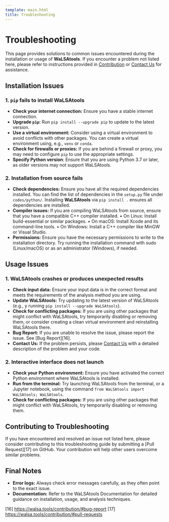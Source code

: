 ```yaml
---
template: main.html
title: Troubleshooting
---
```


# Troubleshooting

This page provides solutions to common issues encountered during the installation or usage of **WaLSAtools**. If you encounter a problem not listed here, please refer to instructions provided in [Contribution](https://WaLSA.tools/contribution/) or [Contact Us](mailto:WaLSAtools@WaLSA.team) for assistance.

## Installation Issues

### 1. `pip` fails to install WaLSAtools

* **Check your internet connection:** Ensure you have a stable internet connection.
* **Upgrade `pip`:** Run `pip install --upgrade pip` to update to the latest version.
* **Use a virtual environment:** Consider using a virtual environment to avoid conflicts with other packages. You can create a virtual environment using, e.g., `venv` or `conda`.
* **Check for firewalls or proxies:** If you are behind a firewall or proxy, you may need to configure `pip` to use the appropriate settings.
* **Specify Python version**: Ensure that you are using Python 3.7 or later, as older versions may not support WaLSAtools.

### 2. Installation from source fails

* **Check dependencies:** Ensure you have all the required dependencies installed. You can find the list of dependencies in the `setup.py` file under `codes/python/`. Installing **WaLSAtools** via `pip install .` ensures all dependencies are installed.
* **Compiler issues:** If you are compiling WaLSAtools from source, ensure that you have a compatible C++ compiler installed.
	•	On Linux: Install build-essential or similar packages.
	•	On macOS: Install Xcode and its command-line tools.
	•	On Windows: Install a C++ compiler like MinGW or Visual Studio.
* **Permissions:** Ensure you have the necessary permissions to write to the installation directory. Try running the installation command with sudo (Linux/macOS) or as an administrator (Windows), if needed.

## Usage Issues

### 1. WaLSAtools crashes or produces unexpected results

* **Check input data:** Ensure your input data is in the correct format and meets the requirements of the analysis method you are using.
* **Update WaLSAtools:** Try updating to the latest version of WaLSAtools (e.g., y running `pip install --upgrade WaLSAtools`).
* **Check for conflicting packages:** If you are using other packages that might conflict with WaLSAtools, try temporarily disabling or removing them, or consider creating a clean virtual environment and reinstalling WaLSAtools there.
* **Bug Report:** If you are unable to resolve the issue, please report the issue. See [Bug Report][16]. 
* **Contact Us:** If the problem persists, please [Contact Us](mailto:WaLSAtools@WaLSA.team) with a detailed description of the problem and your code.

### 2. Interactive interface does not launch

* **Check your Python environment:** Ensure you have activated the correct Python environment where WaLSAtools is installed.
* **Run from the terminal:** Try launching WaLSAtools from the terminal, or a Jupyter notebook, using the command `from WaLSAtools import WaLSAtools; WaLSAtools`.
* **Check for conflicting packages:** If you are using other packages that might conflict with WaLSAtools, try temporarily disabling or removing them.

## Contributing to Troubleshooting

If you have encountered and resolved an issue not listed here, please consider contributing to this troubleshooting guide by submitting a [Pull Request][17] on GitHub. Your contribution will help other users overcome similar problems.

## Final Notes

* **Error logs:** Always check error messages carefully, as they often point to the exact issue.
* **Documentation:** Refer to the WaLSAtools Documentation for detailed guidance on installation, usage, and analysis techniques.

[16] https://walsa.tools/contribution/#bug-report 
[17] https://walsa.tools/contribution/#pull-requests
